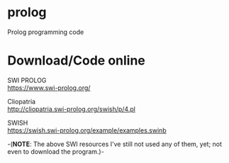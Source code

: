 # prolog
Prolog programming code

# Download/Code online

SWI PROLOG  
https://www.swi-prolog.org/  

Cliopatria  
http://cliopatria.swi-prolog.org/swish/p/4.pl  

SWISH  
https://swish.swi-prolog.org/example/examples.swinb  

-(**NOTE**: The above SWI resources I've still not used any of them, yet; not even to download the program.)-  

